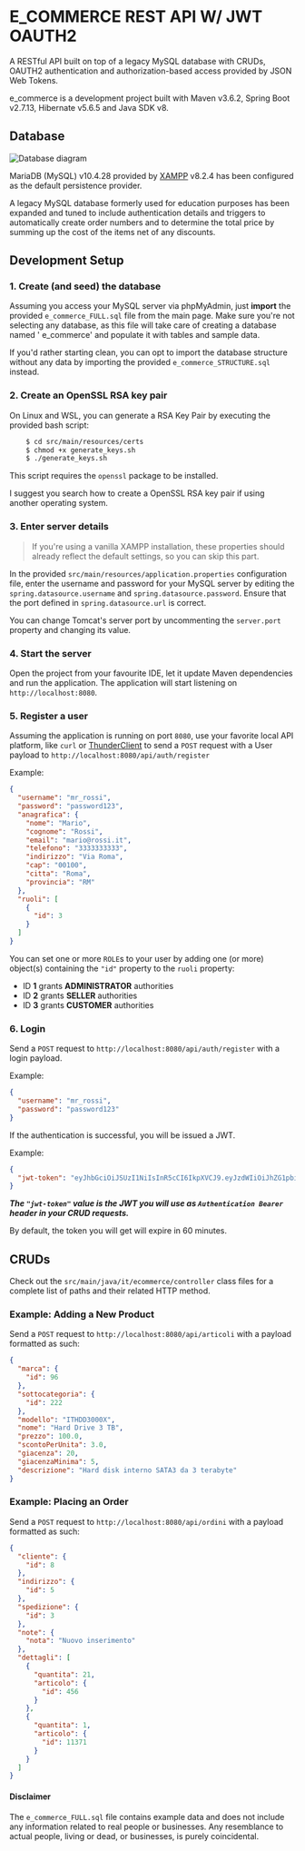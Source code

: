 # E_COMMERCE REST API W/ JWT OAUTH2

A RESTful API built on top of a legacy MySQL database with CRUDs, OAUTH2 authentication and authorization-based access
provided by JSON Web Tokens.

e_commerce is a development project built with Maven v3.6.2, Spring Boot v2.7.13, Hibernate v5.6.5 and Java SDK v8.

## Database

![Database diagram](https://i.ibb.co/RPtCTZt/e-commerce.png "Database diagram")

MariaDB (MySQL) v10.4.28 provided by [XAMPP](https://www.apachefriends.org/index.html) v8.2.4 has been configured as the
default persistence provider.

A legacy MySQL database formerly used for education purposes has been expanded and tuned to include authentication
details and triggers to automatically create order numbers and to determine the total price by summing up the cost of
the items net of any discounts.

## Development Setup

### 1. Create (and seed) the database

Assuming you access your MySQL server via phpMyAdmin, just **import** the provided `e_commerce_FULL.sql` file from the
main page. Make sure you're not selecting any database, as this file will take care of creating a database named '
e_commerce' and populate it with tables and sample data.

If you'd rather starting clean, you can opt to import the database structure without any data by importing the
provided `e_commerce_STRUCTURE.sql` instead.

### 2. Create an OpenSSL RSA key pair

On Linux and WSL, you can generate a RSA Key Pair by executing the provided bash script:

```bash
    $ cd src/main/resources/certs
    $ chmod +x generate_keys.sh
    $ ./generate_keys.sh
```

This script requires the `openssl` package to be installed.

I suggest you search how to create a OpenSSL RSA key pair if using another operating system.

### 3. Enter server details

> If you're using a vanilla XAMPP installation, these properties should already reflect the default settings, so you can
> skip this part.

In the provided `src/main/resources/application.properties` configuration file, enter the username and password for your
MySQL server by editing the `spring.datasource.username` and `spring.datasource.password`. Ensure that the port defined
in `spring.datasource.url` is correct.

You can change Tomcat's server port by uncommenting the `server.port` property and changing its value.

### 4. Start the server

Open the project from your favourite IDE, let it update Maven dependencies and run the application. The application will
start listening on `http://localhost:8080`.

### 5. Register a user

Assuming the application is running on port `8080`, use your favorite local API platform, like `curl`
or  [ThunderClient](https://www.thunderclient.com/) to send a `POST` request with a User payload
to `http://localhost:8080/api/auth/register`

Example:

```json
{
  "username": "mr_rossi",
  "password": "password123",
  "anagrafica": {
    "nome": "Mario",
    "cognome": "Rossi",
    "email": "mario@rossi.it",
    "telefono": "3333333333",
    "indirizzo": "Via Roma",
    "cap": "00100",
    "citta": "Roma",
    "provincia": "RM"
  },
  "ruoli": [
    {
      "id": 3
    }
  ]
}
```

You can set one or more `ROLE`s to your user by adding one (or more) object(s) containing the `"id"` property to
the `ruoli` property:

- ID **1** grants **ADMINISTRATOR** authorities
- ID **2** grants **SELLER** authorities
- ID **3** grants **CUSTOMER** authorities

### 6. Login

Send a `POST` request to `http://localhost:8080/api/auth/register` with a login payload.

Example:

```json
{
  "username": "mr_rossi",
  "password": "password123"
}
```

If the authentication is successful, you will be issued a JWT.

Example:

```json
{
  "jwt-token": "eyJhbGciOiJSUzI1NiIsInR5cCI6IkpXVCJ9.eyJzdWIiOiJhZG1pbiIsImlzcyI6ImVjb21tZXJjZSIsImlhdCI6MTY5MDgzNzE5OSwiZXhwIjoxNjkwODQwNzk5LCJyb2xlcyI6WyJBTU1JTklTVFJBVE9SRSIsIlZFTkRJVE9SRSJdLCJhdWQiOiJlY29tbWVyY2UifQ.v8PZDtXEK7c5Lg-Vroy0MP_57gLhI-USCIjEiWHIvcjAGDlRaPniaDaKME7uBbV46DBXlnYYtA_B7LnQWrwWnvzpstZe49IjFQU-yn441oZkCm9aQ3K9TaqEIUDnqzW_6YQKkX6UwrpH18Yg7D96YRZgD2WQIRtsLaYwjLZCSGpUstp6iNgAiRMtdrWVF5Uo_KtC6TIBn7etnmYeHn2x0PS1Op0uqSaUkJtbhmFfj2XoHObJMIOw26PR5gpISXJUHEoYN8aPgJ2lqZTG0O-8Yy6W0hhBb0c3xuia0up9VaNXKK-ZpfZo_GHY3Ym2pufqoa3RNZRJxXXDFlBDbftGRQ"
}
```

***The `"jwt-token"` value is the JWT you will use as `Authentication Bearer` header in your CRUD requests.***

By default, the token you will get will expire in 60 minutes.

## CRUDs

Check out the `src/main/java/it/ecommerce/controller` class files for a complete list of paths and their related HTTP
method.

### Example: Adding a New Product

Send a `POST` request to `http://localhost:8080/api/articoli` with a payload formatted as such:

```json
{
  "marca": {
    "id": 96
  },
  "sottocategoria": {
    "id": 222
  },
  "modello": "ITHDD3000X",
  "nome": "Hard Drive 3 TB",
  "prezzo": 100.0,
  "scontoPerUnita": 3.0,
  "giacenza": 20,
  "giacenzaMinima": 5,
  "descrizione": "Hard disk interno SATA3 da 3 terabyte"
}
```

### Example: Placing an Order

Send a `POST` request to `http://localhost:8080/api/ordini` with a payload formatted as such:

```json
{
  "cliente": {
    "id": 8
  },
  "indirizzo": {
    "id": 5
  },
  "spedizione": {
    "id": 3
  },
  "note": {
    "nota": "Nuovo inserimento"
  },
  "dettagli": [
    {
      "quantita": 21,
      "articolo": {
        "id": 456
      }
    },
    {
      "quantita": 1,
      "articolo": {
        "id": 11371
      }
    }
  ]
}
```

#### Disclaimer

The `e_commerce_FULL.sql` file contains example data and does not include any information related to real people or
businesses. Any resemblance to actual people, living or dead, or businesses, is purely coincidental.